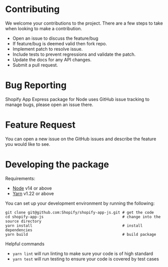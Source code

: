 # Contributing

We welcome your contributions to the project. There are a few steps to take when looking to make a contribution.

- Open an issue to discuss the feature/bug
- If feature/bug is deemed valid then fork repo.
- Implement patch to resolve issue.
- Include tests to prevent regressions and validate the patch.
- Update the docs for any API changes.
- Submit a pull request.

# Bug Reporting

Shopify App Express package for Node uses GitHub issue tracking to manage bugs, please open an issue there.

# Feature Request

You can open a new issue on the GitHub issues and describe the feature you would like to see.

# Developing the package

Requirements:

- [Node](https://nodejs.org/en/) v14 or above
- [Yarn](https://yarnpkg.com/) v1.22 or above

You can set up your development environment by running the following:

```
git clone git@github.com:Shopify/shopify-app-js.git # get the code
cd shopify-app-js                                   # change into the source directory
yarn install                                        # install dependencies
yarn build                                          # build package
```

Helpful commands

- `yarn lint` will run linting to make sure your code is of high standard
- `yarn test` will run testing to ensure your code is covered by test cases

